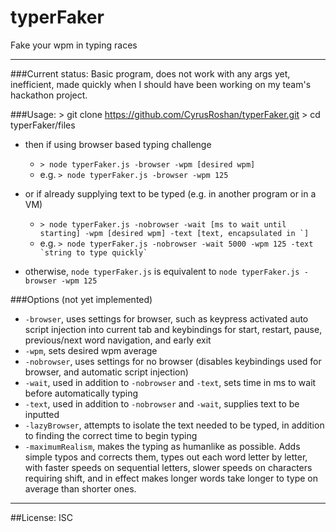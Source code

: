 # typerFaker
Fake your wpm in typing races
___

###Current status:
Basic program, does not work with any args yet, inefficient, made quickly when I should have been working on my team's hackathon project.

###Usage:
	> git clone https://github.com/CyrusRoshan/typerFaker.git
	> cd typerFaker/files
* then if using browser based typing challenge
	* ``` > node typerFaker.js -browser -wpm [desired wpm] ```
	* e.g. ``` > node typerFaker.js -browser -wpm 125 ```

* or if already supplying text to be typed (e.g. in another program or in a VM)
	* ``` > node typerFaker.js -nobrowser -wait [ms to wait until starting] -wpm [desired wpm] -text [text, encapsulated in `] ```
	* e.g. ``` > node typerFaker.js -nobrowser -wait 5000 -wpm 125 -text `string to type quickly` ```
* otherwise, ```node typerFaker.js``` is equivalent to ```node typerFaker.js -browser -wpm 125```

###Options (not yet implemented)
* ```-browser```, uses settings for browser, such as keypress activated auto script injection into current tab and keybindings for start, restart, pause, previous/next word navigation, and early exit
* ```-wpm```, sets desired wpm average
* ```-nobrowser```, uses settings for no browser (disables keybindings used for browser, and automatic script injection)
* ```-wait```, used in addition to ```-nobrowser``` and ```-text```, sets time in ms to wait before automatically typing
* ```-text```, used in addition to ```-nobrowser``` and ```-wait```, supplies text to be inputted
* ```-lazyBrowser```, attempts to isolate the text needed to be typed, in addition to finding the correct time to begin typing
* ```-maximumRealism```, makes the typing as humanlike as possible. Adds simple typos and corrects them, types out each word letter by letter, with faster speeds on sequential letters, slower speeds on characters requiring shift, and in effect makes longer words take longer to type on average than shorter ones.




___
##License:
ISC
